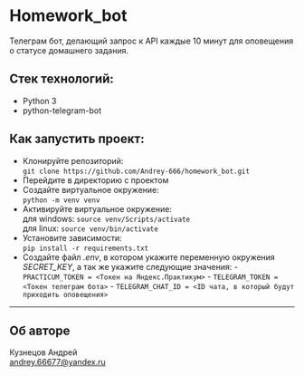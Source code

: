 # Homework_bot
Телеграм бот, делающий запрос к API каждые 10 минут для оповещения о статусе домашнего задания.

## Стек технологий:

- Python 3
- python-telegram-bot

## Как запустить проект:
- Клонируйте репозиторий:  
```git clone https://github.com/Andrey-666/homework_bot.git```
- Перейдите в директорию с проектом
- Создайте виртуальное окружение:  
```python -m venv venv```
- Активируйте виртуальное окружение:  
для windows: ```source venv/Scripts/activate```  
для linux: ```source venv/bin/activate```
- Установите зависимости:  
```pip install -r requirements.txt```
- Создайте файл *.env*, в котором укажите переменную окружения *SECRET_KEY*, а так же укажите следующие значения:
          - ```PRACTICUM_TOKEN = <Токен на Яндекс.Практикум>```
          - ```TELEGRAM_TOKEN = <Токен телеграм бота>```
          - ```TELEGRAM_CHAT_ID = <ID чата, в который будут приходить оповещения>```


***
## Об авторе  
Кузнецов Андрей    
<andrey.66677@yandex.ru>
